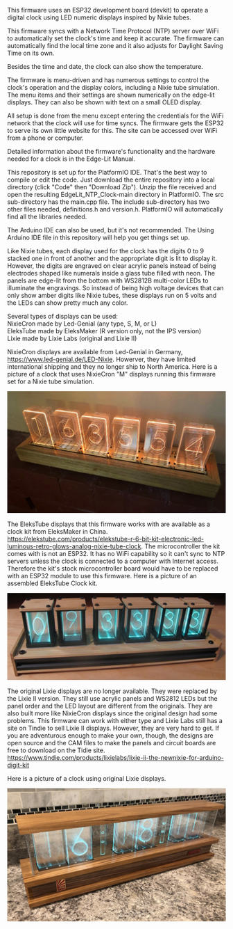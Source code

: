 This firmware uses an ESP32 development board (devkit) to operate a digital clock using LED numeric displays inspired by Nixie tubes. 

This firmware syncs with a Network Time Protocol (NTP) server over WiFi to automatically set the clock's time and keep it accurate. The firmware can automatically find the local time zone and it also adjusts for Daylight Saving Time on its own. 

Besides the time and date, the clock can also show the temperature.  

The firmware is menu-driven and has numerous settings to control the clock's operation and the display colors, including a Nixie tube simulation. The menu items and their settings are shown numerically on the edge-lit displays. They can also be shown with text on a small OLED display.

All setup is done from the menu except entering the credentials for the WiFi network that the clock will use for time syncs. The firmware gets the ESP32 to serve its own little website for this. The site can be accessed over WiFi from a phone or computer.

Detailed information about the firmware's functionality and the hardware needed for a clock is in the Edge-Lit Manual.

This repository is set up for the PlatformIO IDE. That's the best way to compile or edit the code. Just download the entire repository into a local directory (click "Code" then 
"Download Zip"). Unzip the file received and open the resulting EdgeLit_NTP_Clock-main directory in PlatformIO.
The src sub-directory has the main.cpp file. The include sub-directory has two other files needed, definitions.h and version.h. PlatformIO will automatically find all the libraries needed.    

The Arduino IDE can also be used, but it's not recommended. The Using Arduino IDE file in this repository will help you get things set up. 

Like Nixie tubes, each display used for the clock has the digits 0 to 9 stacked one in front of another and the appropriate digit is lit to display it. However, the digits are engraved on clear acrylic panels instead of being electrodes shaped like numerals inside a glass tube filled with neon. The panels are edge-lit from the bottom with WS2812B multi-color LEDs to illuminate the engravings. So instead of being high voltage devices that can only show amber digits like Nixie tubes, these displays run on 5 volts and the LEDs can show pretty much any color. 

Several types of displays can be used:     
NixieCron made by Led-Genial (any type, S, M, or L)        
EleksTube made by EleksMaker (R version only, not the IPS version)        
Lixie made by Lixie Labs (original and Lixie II)   

NixieCron displays are available from Led-Genial in Germany, https://www.led-genial.de/LED-Nixie. Howerver, they have limited international shipping
and they no longer ship to North America.
Here is a picture of a clock that uses NixieCron "M" displays running this firmware set for a Nixie tube simulation.

![NixieCron Clock_bb-menor](https://github.com/mmarkin/EdgeLit_NTP_Clock/blob/main/images/NixieCron%20M%20Clock.JPG)     

The EleksTube displays that this firmware works with are available as a clock kit from EleksMaker in China. 
https://elekstube.com/products/elekstube-r-6-bit-kit-electronic-led-luminous-retro-glows-analog-nixie-tube-clock. 
The microcontroller the kit comes with is not an ESP32. It has no WiFi capability so it can't sync to NTP servers unless the clock is connected to a computer with Internet access. Therefore the kit's stock microcontroller board would have to be replaced with an ESP32 module to use this firmware. Here is a picture of an assembled EleksTube Clock kit.

![EleksTube Clock_bb-menor](https://github.com/mmarkin/EdgeLit_NTP_Clock/blob/main/images/EleksTube%20Clock.jpg)      

The original Lixie displays are no longer available. They were replaced by the Lixie II version. They still use acrylic panels and WS2812 LEDs but the panel order and the LED layout are different from the originals. They are also built more like NixieCron displays since the original design had some problems. This firmware can work with either type and Lixie Labs still has a site on Tindie to sell Lixie II displays. However, they are very hard to get. If you are adventurous enough to make your own, though, the designs are open source and the CAM files to make the panels and circuit boards are free to download on the Tidie site.
https://www.tindie.com/products/lixielabs/lixie-ii-the-newnixie-for-arduino-digit-kit 

Here is a picture of a clock using original Lixie displays.

![Lixie Clock_bb-menor](https://github.com/mmarkin/EdgeLit_NTP_Clock/blob/main/images/Lixie%20Clock.jpg)
